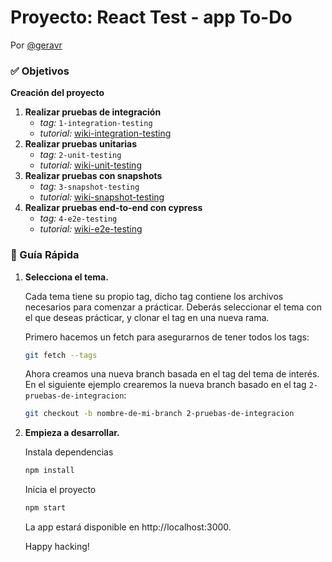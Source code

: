 # Proyecto: React Test - app To-Do

Por [@geravr](https://github.com/geravr)

### ✅ Objetivos

**Creación del proyecto**

1. **Realizar pruebas de integración**
   - *tag:*  `1-integration-testing`
   - *tutorial:*  [wiki-integration-testing](./wiki/integration-testing.md)
2. **Realizar pruebas unitarias**
   - *tag:*  `2-unit-testing`
   - *tutorial:*  [wiki-unit-testing](#)
3. **Realizar pruebas con snapshots**
   - *tag:*  `3-snapshot-testing`
   - *tutorial:*  [wiki-snapshot-testing](#)
4. **Realizar pruebas end-to-end con cypress**
   - *tag:*  `4-e2e-testing`
   - *tutorial:*  [wiki-e2e-testing](#)
    

### 🤖 Guía Rápida

1.  **Selecciona el tema.**

    Cada tema tiene su propio tag, dicho tag contiene los archivos necesarios para comenzar a prácticar.
    Deberás seleccionar el tema con el que deseas prácticar, y clonar el tag en una nueva rama.

    Primero hacemos un fetch para asegurarnos de tener todos los tags:
    ```sh
    git fetch --tags
    ```
    Ahora creamos una nueva branch basada en el tag del tema de interés.
    En el siguiente ejemplo crearemos la nueva branch basado en el tag `2-pruebas-de-integracion`:
    ```sh
    git checkout -b nombre-de-mi-branch 2-pruebas-de-integracion
    ```

2.  **Empieza a desarrollar.**

    Instala dependencias

    ```sh
    npm install
    ```

    Inicia el proyecto

    ```sh
    npm start
    ```

    La app estará disponible en http://localhost:3000.

    Happy hacking!
